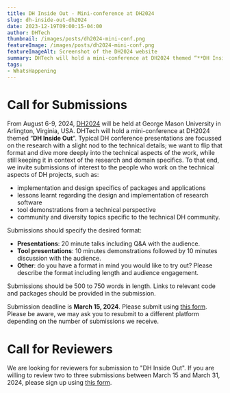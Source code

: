 ```yaml
---
title: DH Inside Out - Mini-conference at DH2024
slug: dh-inside-out-dh2024
date: 2023-12-19T09:00:15-04:00
author: DHTech
thumbnail: /images/posts/dh2024-mini-conf.png
featureImage: /images/posts/dh2024-mini-conf.png
featureImageAlt: Screenshot of the DH2024 website
summary: DHTech will hold a mini-conference at DH2024 themed “**DH Inside Out**”. Typical DH conference presentations are focussed on the research with a slight nod to the technical details; we want to flip that format and dive more deeply into the technical aspects of the work, while still keeping it in context of the research and domain specifics.
tags:
- WhatsHappening
---
```


# Call for Submissions

From August 6-9, 2024, [DH2024](https://dh2024.adho.org/) will be held at George Mason University in Arlington, Virginia, USA. DHTech will hold a mini-conference at DH2024 themed “**DH Inside Out**”. Typical DH conference presentations are focussed on the research with a slight nod to the technical details; we want to flip that format and dive more deeply into the technical aspects of the work, while still keeping it in context of the research and domain specifics. To that end, we invite submissions of interest to the people who work on the technical aspects of DH projects, such as:
- implementation and design specifics of packages and applications
- lessons learnt regarding the design and implementation of research software
- tool demonstrations from a technical perspective
- community and diversity topics specific to the technical DH community.

Submissions should specify the desired format:

- **Presentations**: 20 minute talks including Q&A with the audience.
- **Tool presentations**: 10 minutes demonstrations followed by 10 minutes discussion with the audience.
- **Other**: do you have a format in mind you would like to try out? Please describe the format including length and audience engagement.

Submissions should be 500 to 750 words in length. Links to relevant code and packages should be provided in the submission.

Submission deadline is **March 15, 2024**. Please submit using [this form](https://form.jotform.com/233466066208053). Please be aware, we may ask you to resubmit to a different platform depending on the number of submissions we receive.

# Call for Reviewers

We are looking for reviewers for submission to "DH Inside Out". If you are willing to review two to three submissions between March 15 and March 31, 2024, please sign up using [this form](https://forms.gle/jFiU21CK4kAGpeRm9).